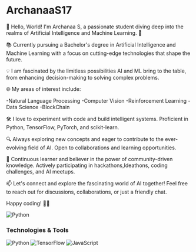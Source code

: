 # ArchanaaS17
👋 Hello, World! I'm Archanaa S, a passionate student diving deep into the realms of Artificial Intelligence and Machine Learning. 🚀

📚 Currently pursuing a Bachelor's degree in Artificial Intelligence and Machine Learning with a focus on cutting-edge technologies that shape the future.

💡 I am fascinated by the limitless possibilities AI and ML bring to the table, from enhancing decision-making to solving complex problems.

🌐 My areas of interest include:

-Natural Language Processing
-Computer Vision
-Reinforcement Learning
-Data Science
-BlockChain

🛠️ I love to experiment with code and build intelligent systems. Proficient in Python, TensorFlow, PyTorch, and scikit-learn.

🔍 Always exploring new concepts and eager to contribute to the ever-evolving field of AI. Open to collaborations and learning opportunities.

🌱 Continuous learner and believer in the power of community-driven knowledge. Actively participating in hackathons,Ideathons, coding challenges, and AI meetups.

📫 Let's connect and explore the fascinating world of AI together! Feel free to reach out for discussions, collaborations, or just a friendly chat.

Happy coding! 🤖✨

![Python](https://img.shields.io/badge/Python-3.8-blue)
### Technologies & Tools

![Python](https://img.shields.io/badge/Python-3.8-blue)
![TensorFlow](https://img.shields.io/badge/TensorFlow-2.7-orange)
![JavaScript](https://img.shields.io/badge/JavaScript-ES6-yellow)


